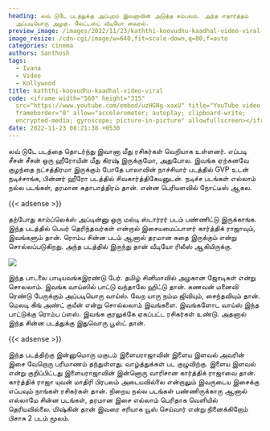 ```yaml
---
heading: லவ் டுடே படத்துக்கு அப்புறம் இவனாவின் அடுத்த சம்பவம். அந்த எதார்த்தம்
  அப்படியொரு அழகு. லேட்டஸ்ட் வீடியோ வைரல்.
preview_image: /images/2022/11/23/kaththi-koovudhu-kaadhal-video-viral-2-.jpg
image_resize: /cdn-cgi/image/w=640,fit=scale-down,q=80,f=auto
categories: cinema
authors: Santhosh
tags:
  - Ivana
  - Video
  - Kollywood
title: kaththi-koovudhu-kaadhal-video-viral
code: <iframe width="560" height="315"
  src="https://www.youtube.com/embed/uzHGNg-xaxU" title="YouTube video player"
  frameborder="0" allow="accelerometer; autoplay; clipboard-write;
  encrypted-media; gyroscope; picture-in-picture" allowfullscreen></iframe>
date: 2022-11-23 08:21:38 +0530
---
```



லவ் டுடே படத்தை தொடர்ந்து இவானா மீது ரசிகர்கள் வெறியாக உள்ளனர். எப்படி சீசன் சீசன் ஒரு ஹீரோயின் மீது கிரஷ் இருக்குமோ, அதுபோல. இவங்க ஏற்கனவே குழந்தை நட்சத்திரமா இருக்கும் போதே பாலாவின் நாச்சியார் படத்தில் GVP உடன் நடிச்சாங்க, பின்னர் ஹீரோ படத்தில் சிவகார்த்திகேயனுடன். நடிச்ச படங்கள் எல்லாம் நல்ல படங்கள், தரமான கதாபாத்திரம் தான். என்ன  பெரியளவில் நோட்டீஸ் ஆகல.

{{< adsense >}}

தற்போது காம்ப்லெக்ஸ் அப்டின்னு ஒரு மல்டி ஸ்டார்ரர் படம் பண்ணிட்டு இருக்காங்க. இந்த படத்தில் பெயர் தெரிந்தவர்கள் என்றால் இசையமைப்பாளர் கார்த்திக் ராஜாவும், இவங்களும் தான். ரொம்ப சின்ன படம் ஆனால் தரமான கதை இருக்கும் என்று சொல்லப்படுகிறது. அந்த படத்தில் இருந்து தான் வீடியோ ரிலீஸ் ஆகியிருக்கு.

![](/images/2022/11/23/kaththi-koovudhu-kaadhal-video-viral-1-.jpg)

இந்த பாடலை பாடியவங்கஇரண்டு பேர். தமிழ் சினிமாவில் அழகான ஜோடிகள் என்று சொலலாம். இவங்க வாய்ஸில் பாட்டு வந்தாலே ஹிட்டு தான். கணவன் மனைவி ரெண்டு பேருக்கும் அப்படியொரு வாய்ஸ். வேற யாரு நம்ம ஜிவியும், சைந்தவியும் தான். மெலடி கிங் அண்ட் குயீன் என்று சொல்லலாம் இவங்களை. இவங்களோட வாய்ஸ் இந்த பாட்டுக்கு ரொம்ப ப்ளஸ். இவங்க குரலுக்கே ஏகப்பட்ட ரசிகர்கள் உண்டு. அதனால் இந்த சின்ன படத்துக்கு இதுவொரு பூஸ்ட் தான்.  

{{< adsense >}}

இந்த படத்திற்கு இன்னுமொரு மகுடம் இளையராஜாவின் இளைய இளவல் அவரின் இசை வேறொரு பரிமாணம் தந்துள்ளது. வாழ்த்துக்கள் பட குழுவிற்கு. இளைய இளவல் என்று குறிப்பிட்டது இளையராஜாவின் இன்னொரு வாரிசான கார்த்திக் ராஜாவை தான். கார்த்திக் ராஜா யுவன் மாதிரி பிரபலம் அடையவில்லை என்றாலும் இவருடைய இசைக்கு எப்பவும் நாங்கள் ரசிகர்கள் தான். நிறைய நல்ல படங்கள் பண்ணிருக்காரு ஆனால் எல்லாமே சின்ன படங்கள், தரமான இசை எல்லாம் பெரிதாக வெளியில் தெரியவில்லை. மிஷ்கின் தான் இவரை சரியாக யூஸ் செய்வார் என்று நினைக்கிறோம் பிசாசு 2 படம் மூலம்.